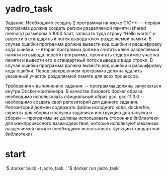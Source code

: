 # yadro_task
Задание. Необходимо создать 2 программы на языке C/C++:
-- первая программа должна создать регион разделяемой памяти (shared memory) размером в 1000 байт, записать туда строку “Hello world!” и вывести в стандартный поток вывода ключ разделяемой памяти. В случае ошибки программа должна вывести код ошибки и расшифровку кода ошибки.
-- вторая программа должна считать ключ разделяемой памяти из вывода первой программы, прочитать содержимое участка памяти и вывести его в стандартный поток вывода в виде строки. В случае ошибки программа должна вывести код ошибки и расшифровку кода ошибки. Перед завершением программа должна удалить указанный участок разделяемой памяти для всех процессов.
 
Требования к выполнению задания:
-- программы должны запускаться внутри Docker-контейнера. В качестве базового docker образа необходимо использовать официальный образ gcc: gcc:11.3.0
-- необходимо создать свой репозиторий для данного задания. Репозиторий должен содержать файлы исходного кода, dockerfile, скрипты для сборки и запуска задания и инструкцию для запуска и сборки
-- программы не должны использовать сторонние библиотеки для межпроцессного взаимодействия, которые используют механизм разделяемой памяти (необходимо использовать функции стандартной библиотеки)

# start
'$ docker build -t jadro_task .'
'$ docker run jadro_task'

